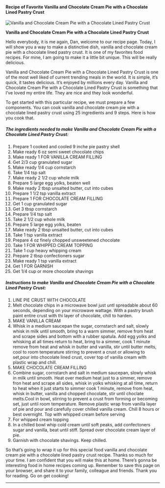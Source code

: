             

#### Recipe of Favorite Vanilla and Chocolate Cream Pie with a Chocolate Lined Pastry Crust

![Vanilla and Chocolate Cream Pie with a Chocolate Lined Pastry Crust](https://img-global.cpcdn.com/recipes/4971252179533824/751x532cq70/vanilla-and-chocolate-cream-pie-with-a-chocolate-lined-pastry-crust-recipe-main-photo.jpg)

**Vanilla and Chocolate Cream Pie with a Chocolate Lined Pastry Crust**

Hello everybody, it is me again, Dan, welcome to our recipe page. Today, I will show you a way to make a distinctive dish, vanilla and chocolate cream pie with a chocolate lined pastry crust. It is one of my favorites food recipes. For mine, I am going to make it a little bit unique. This will be really delicious.

Vanilla and Chocolate Cream Pie with a Chocolate Lined Pastry Crust is one of the most well liked of current trending meals in the world. It is simple, it’s quick, it tastes delicious. It’s enjoyed by millions every day. Vanilla and Chocolate Cream Pie with a Chocolate Lined Pastry Crust is something that I’ve loved my entire life. They are nice and they look wonderful.

To get started with this particular recipe, we must prepare a few components. You can cook vanilla and chocolate cream pie with a chocolate lined pastry crust using 25 ingredients and 9 steps. Here is how you cook that.

##### The ingredients needed to make Vanilla and Chocolate Cream Pie with a Chocolate Lined Pastry Crust:

1.  Prepare 1 cooked and cooled 9 inche pie pastry shell
2.  Make ready 6 oz semi sweet chocolate chips
3.  Make ready 1 FOR VANILLA CREAM FILLING
4.  Get 2/3 cup granulated sugar
5.  Make ready 1/4 cup cornstarch
6.  Take 1/4 tsp salt
7.  Make ready 2 1/2 cup whole milk
8.  Prepare 5 large egg yolks, beaten well
9.  Make ready 2 tbsp unsalted butter, cut into cubes
10.  Prepare 1 1/2 tsp vanilla extract
11.  Prepare 1 FOR CHOCOLATE CREAM FILLING
12.  Get 1 cup granulated sugar
13.  Get 3 tbsp cornstarch
14.  Prepare 1/4 tsp salt
15.  Take 2 1/2 cup whole milk
16.  Prepare 5 large egg yolks, beaten
17.  Make ready 2 tbsp unsalted butter, cut into cubes
18.  Take 1 tsp vanilla extract
19.  Prepare 4 oz finely chopped unsweetened chocolate
20.  Take 1 FOR WHIPPED CREAM TOPPING
21.  Take 1 cup heavy whipping cream
22.  Prepare 2 tbsp confectioners sugar
23.  Make ready 1 tsp vanilla extract
24.  Get 1 FOR GARNISH
25.  Get 1/4 cup or more chocolate shavings

##### Instructions to make Vanilla and Chocolate Cream Pie with a Chocolate Lined Pastry Crust:

1.  LINE PIE CRUST WITH CHOCOLATE
2.  Melt chocolate chips in a microwave bowl just untl spreadable about 60 seconds, depending on your microwave wattage. With a pastry brush paint entire crust with thi layer of chocolate, chill to harden.
3.  MAKE VANILLA CREAM
4.  Whisk in a medium saucepan the sugar, cornstarch and salt, slowly whisk in milk until smooth, bring to a warm simmer, remove from heat and scrape sides and bottom with a rubber spatula. Add egg yolks and whisking at all times return to heat, bring to a simmer, cook 1 minute remove from heat and whisk in butter and vanilla, stir until butter melts, cool to room temperature stirring to prevent a crust or allowing to set,pour into chocolate lined crust, cover top of vanilla cream with plastic wrap and chill.
5.  MAKE CHOCOLATE CREAM FILLING
6.  Combine sugar, cornstarch and salt in medium saucepan, slowly whisk in milk until smooth. Heat over medium heat just to a simmer, remove fron heat and scrape all sides, whisk in yolks whisking at all time, return to heat when it just starts to simmer cook 1 minute, remove from heat, whisk in butter, vanilla and chopped chocolate, stir until choclate melts.Cool in bowl, stirring to prevent a crust from forming or becoming set, just until room temperature. Remove plastic wrap from vanilla layer of pie and pour and carefully cover chilled vanilla cream. Chill 8 hours or best overnight. Top with whipped cream before serving
7.  For whipped cream topping
8.  In a chilled bowl whip cold cream until soft peaks, add confectoners sugar and vanilla, beat until stiff. Spread over chocolate cream layer of pie.
9.  Garnish with chocolate shavings. Keep chilled.

So that’s going to wrap it up for this special food vanilla and chocolate cream pie with a chocolate lined pastry crust recipe. Thanks so much for your time. I am confident that you will make this at home. There’s gonna be interesting food in home recipes coming up. Remember to save this page on your browser, and share it to your family, colleague and friends. Thank you for reading. Go on get cooking!

* * *